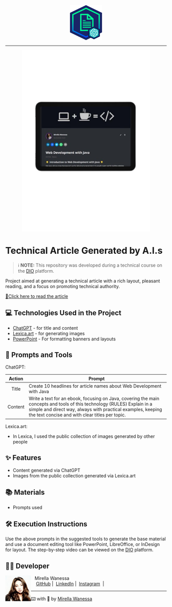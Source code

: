 <p align="center">
    <img width="100" src="https://github.com/Mirellawanessa/ChatGPT-for-Devs/blob/main/Article-generate-by-ia/assets/banner.png?raw=true">
</p>

-------

<p align="center">
  <img 
    src="https://github.com/Mirellawanessa/ChatGPT-for-Devs/blob/main/Article-generate-by-ia/assets/Preview.png?raw=true"
    width="400"  
  />
</p>

# Technical Article Generated by A.I.s


 > ℹ️ **NOTE:** This repository was developed during a technical course on the [DIO](https://dio.me) platform.

Project aimed at generating a technical article with a rich layout, pleasant reading, and a focus on promoting technical authority.

<a href="https://www.dio.me/articles/web-development-with-java-0852951e6cf5?utm_source=linkedin&utm_campaign=mgm-web-development-with-java-0852951e6cf5&utm_medium=article"> 📕Click here to read the article</a>

## 💻 Technologies Used in the Project

- [ChatGPT](https://chat.openai.com/) - for title and content
- [Lexica.art](https://lexica.art/) - for generating images
- [PowerPoint](https://www.microsoft.com/en/microsoft-365/powerpoint) - For formatting banners and layouts

## 📄 Prompts and Tools

ChatGPT:

|   Action   | Prompt                                                                                                                                                                                                                                                                         |
| :--------: | ---------------------------------------------------------------------------------------------------------------------------------------------------------------------------------------------------------------------------------------------------------------------------- |
|  Title     | Create 10 headlines for article names about Web Development with Java                                                                                                                                                                                                    |
|  Content   | Write a text for an ebook, focusing on Java, covering the main concepts and tools of this technology {RULES} Explain in a simple and direct way, always with practical examples, keeping the text concise and with clear titles per topic. |

Lexica.art:

- In Lexica, I used the public collection of images generated by other people

## ✨ Features

- Content generated via ChatGPT
- Images from the public collection generated via Lexica.art

## 📚 Materials

- Prompts used

## 🛠️ Execution Instructions

Use the above prompts in the suggested tools to generate the base material and use a document editing tool like PowerPoint, LibreOffice, or InDesign for layout. The step-by-step video can be viewed on the [DIO](https://dio.me) platform.

## 👩‍💻 Developer

<p>
  <img 
    align="left" 
    width="80" 
    src="https://github.com/Mirellawanessa/DIO-Trilha-Java-Basico/blob/main/GitHub/imagens/User.jpeg?raw=true"
  />
  <p>&nbsp;&nbsp;&nbsp;Mirella Wanessa<br>
  &nbsp;&nbsp;&nbsp;
  <a href="https://github.com/Mirellawanessa">GitHub</a>&nbsp;|&nbsp;
  <a href="https://www.linkedin.com/in/mirellawanessa/">LinkedIn</a>&nbsp;|&nbsp;
  <a href="https://www.instagram.com/_mirella.page/?next=%2F">Instagram</a>
  &nbsp;|&nbsp;</p>
</p>

---

⌨️ with 💜 by [Mirella Wanessa](https://github.com/Mirellawanessa)
